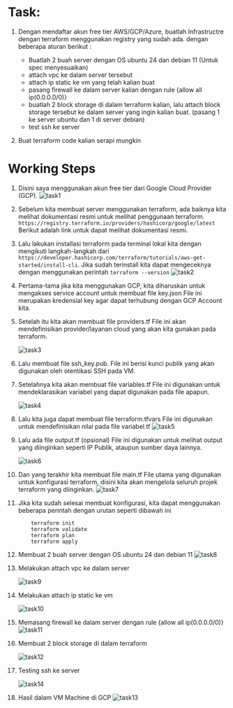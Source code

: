 # Task:

1. Dengan mendaftar akun free tier AWS/GCP/Azure, buatlah Infrastructre dengan terraform menggunakan registry yang sudah ada. dengan beberapa aturan berikut :
   - Buatlah 2 buah server dengan OS ubuntu 24 dan debian 11 (Untuk spec menyesuaikan)
   - attach vpc ke dalam server tersebut
   - attach ip static ke vm yang telah kalian buat
   - pasang firewall ke dalam server kalian dengan rule {allow all ip(0.0.0.0/0)}
   - buatlah 2 block storage di dalam terraform kalian, lalu attach block storage tersebut ke dalam server yang ingin kalian buat. (pasang 1 ke server ubuntu dan  1 di server debian)
   - test ssh ke server

2. Buat terraform code kalian serapi mungkin

# Working Steps

1. Disini saya menggunakan akun free tier dari Google Cloud Provider (GCP).
   ![task1](https://github.com/user-attachments/assets/88cd23e0-8027-4b76-8c43-0ce130bd89c0)
   
2. Sebelum kita membuat server menggunakan terraform, ada baiknya kita melihat dokumentasi resmi untuk melihat penggunaan terraform.
   ``` https://registry.terraform.io/providers/hashicorp/google/latest ``` Berikut adalah link untuk dapat melihat dokumentasi resmi.

3. Lalu lakukan installasi terraform pada terminal lokal kita dengan mengikuti langkah-langkah dari ``` https://developer.hashicorp.com/terraform/tutorials/aws-get-started/install-cli ```.
   Jika sudah terinstall kita dapat mengeceknya dengan menggunakan perintah ``` terraform --version ```
   ![task2](https://github.com/user-attachments/assets/35d2cd74-9fe3-46f9-99e9-fd4805281ce2)

4. Pertama-tama jika kita menggunakan GCP, kita diharuskan untuk mengakses service account untuk membuat file key.json
   File ini merupakan kredensial key agar dapat terhubung dengan GCP Account kita.

5. Setelah itu kita akan membuat file providers.tf
   File ini akan mendefinisikan provider/layanan cloud yang akan kita gunakan pada terraform.

   ![task3](https://github.com/user-attachments/assets/cd706389-3d6d-4c13-9bd8-bed75249bc0b)

7. Lalu membuat file ssh_key.pub.
   File ini berisi kunci publik yang akan digunakan oleh otentikasi SSH pada VM.

8. Setelahnya kita akan membuat file variables.tf
   File ini digunakan untuk mendeklarasikan variabel yang dapat digunakan pada file apapun.

   ![task4](https://github.com/user-attachments/assets/c158c91c-73d0-4600-ac3a-8acc46ed5578)

10. Lalu kita juga dapat membuat file terraform.tfvars
   File ini digunakan untuk mendefinisikan nilai pada file variabel.tf
   ![task5](https://github.com/user-attachments/assets/a4c66702-7e5b-4e25-a3e2-6e7d74f243ca)

11. Lalu ada file output.tf (opsional)
   File ini digunakan untuk melihat output yang diinginkan seperti IP Publik, ataupun sumber daya lainnya.

      ![task6](https://github.com/user-attachments/assets/c7f72a5f-65c4-4f8c-acaf-982f8a217b9f)

13. Dan yang terakhir kita membuat file main.tf
    File utama yang digunakan untuk konfigurasi terraform, disini kita akan mengelola seluruh projek terraform yang diinginkan.
   ![task7](https://github.com/user-attachments/assets/c9bbc8cf-5dbd-4afc-be7b-b34a22b622a7)

14. Jika kita sudah selesai membuat konfigurasi, kita dapat menggunakan beberapa perintah dengan urutan seperti dibawah ini
    ```
        terraform init
        terraform validate
        terraform plan
        terraform apply
    ```

15. Membuat 2 buah server dengan OS ubuntu 24 dan debian 11
    ![task8](https://github.com/user-attachments/assets/c9d4f9e2-f701-47ae-836d-9c83b99172ad)

17. Melakukan attach vpc ke dalam server

    ![task9](https://github.com/user-attachments/assets/9d279c58-ba30-47ce-85ce-e066a7d712fa)

19. Melakukan attach ip static ke vm

    ![task10](https://github.com/user-attachments/assets/7de1ce7c-8877-48ef-b008-fa46f1649207)

21. Memasang firewall ke dalam server dengan rule {allow all ip(0.0.0.0/0)}
    ![task11](https://github.com/user-attachments/assets/64998360-5d91-40dc-b406-e04c542049cd)

23. Membuat 2 block storage di dalam terraform

    ![task12](https://github.com/user-attachments/assets/ec7861b3-1f61-402b-a4b0-d45ca9503cd3)

25. Testing ssh ke server

    ![task14](https://github.com/user-attachments/assets/dd89afcf-1c76-462e-88c9-6ea7c1361b78)

27. Hasil dalam VM Machine di GCP
    ![task13](https://github.com/user-attachments/assets/41265696-5a12-4d07-8ceb-5c1ca9a936db)
